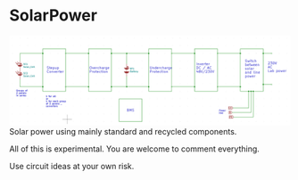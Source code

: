 # SolarPower

![Picture](SolarOverview.png)
Solar power using mainly standard and recycled components.

All of this is experimental. You are welcome to comment everything.

Use circuit ideas at your own risk.



